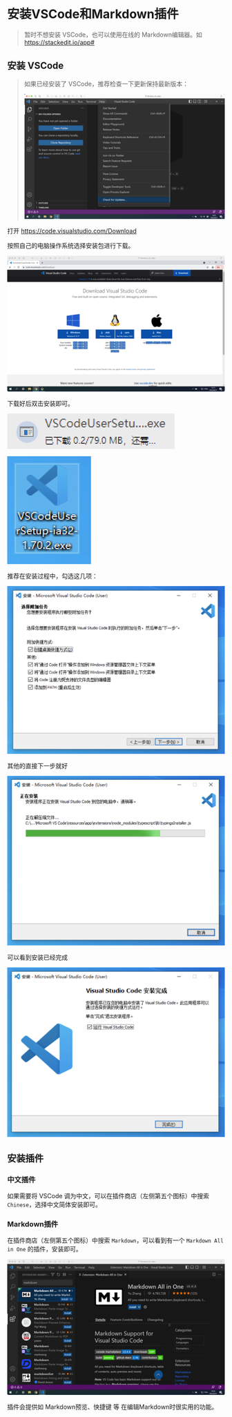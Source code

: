 # 安装VSCode和Markdown插件

> 暂时不想安装 VSCode，也可以使用在线的 Markdown编辑器。如 <https://stackedit.io/app#>

## 安装 VSCode

> 如果已经安装了 VSCode，推荐检查一下更新保持最新版本：
> 
> ![](./images/vscode-update.png)

打开 <https://code.visualstudio.com/Download>

按照自己的电脑操作系统选择安装包进行下载。

![](./images/vscode-0.png)

下载好后双击安装即可。

![](./images/vscode-1.png)

![](./images/vscode-2.png)

推荐在安装过程中，勾选这几项：

![](./images/vscode-3.png)

其他的直接下一步就好

![](./images/vscode-4.png)

可以看到安装已经完成

![](./images/vscode-5.png)

## 安装插件

### 中文插件

如果需要将 VSCode 调为中文，可以在插件商店（左侧第五个图标）中搜索 `Chinese`，选择中文简体安装即可。

### Markdown插件

在插件商店（左侧第五个图标）中搜索 `Markdown`，可以看到有一个 `Markdown All in One` 的插件，安装即可。

![](./images/vscode-6.png)

插件会提供如 Markdown预览、快捷键 等 在编辑Markdown时很实用的功能。

